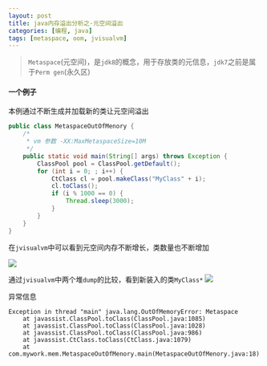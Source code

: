 ```yaml
---
layout: post
title: java内存溢出分析之-元空间溢出
categories: [编程, java]
tags: [metaspace, oom, jvisualvm]
---
```


> `Metaspace`(元空间)，是`jdk8`的概念，用于存放类的元信息，`jdk7`之前是属于`Perm gen`(永久区)

#### 一个例子

本例通过不断生成并加载新的类让元空间溢出
```java
public class MetaspaceOutOfMenory {
    /*
     * vm 参数 -XX:MaxMetaspaceSize=10M
     */
    public static void main(String[] args) throws Exception {
        ClassPool pool = ClassPool.getDefault();
        for (int i = 0; ; i++) {
            CtClass cl = pool.makeClass("MyClass" + i);
            cl.toClass();
            if (i % 1000 == 0) {
                Thread.sleep(3000);
            }
        }
    }
}
```

在`jvisualvm`中可以看到元空间内存不断增长，类数量也不断增加

![]({{site.url}}/public/images/2017-06-30-java-metaspace-out-of-memory-1.png)

通过`jvisualvm`中两个堆`dump`的比较，看到新装入的类`MyClass*`
![]({{site.url}}/public/images/2017-06-30-java-metaspace-out-of-memory-2.png)

异常信息
```
Exception in thread "main" java.lang.OutOfMemoryError: Metaspace
	at javassist.ClassPool.toClass(ClassPool.java:1085)
	at javassist.ClassPool.toClass(ClassPool.java:1028)
	at javassist.ClassPool.toClass(ClassPool.java:986)
	at javassist.CtClass.toClass(CtClass.java:1079)
	at com.mywork.mem.MetaspaceOutOfMenory.main(MetaspaceOutOfMenory.java:18)
```